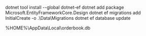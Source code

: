 
dotnet tool install --global dotnet-ef
dotnet add package Microsoft.EntityFrameworkCore.Design
dotnet ef migrations add InitialCreate -o .\Data\Migrations
dotnet ef database update

%HOME%\AppData\Local\orderbook.db